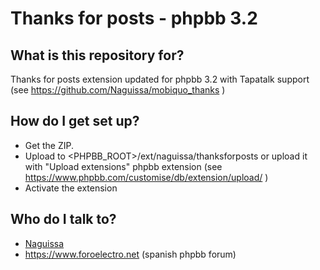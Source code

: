 # Thanks for posts - phpbb 3.2

## What is this repository for? ##

Thanks for posts extension updated for phpbb 3.2 with Tapatalk support (see https://github.com/Naguissa/mobiquo_thanks )


## How do I get set up? ##

 * Get the ZIP.
 * Upload to <PHPBB_ROOT>/ext/naguissa/thanksforposts or upload it with "Upload extensions" phpbb extension (see https://www.phpbb.com/customise/db/extension/upload/ )
 * Activate the extension


## Who do I talk to? ##

 * [Naguissa](https://github.com/Naguissa)
 * https://www.foroelectro.net (spanish phpbb forum)
